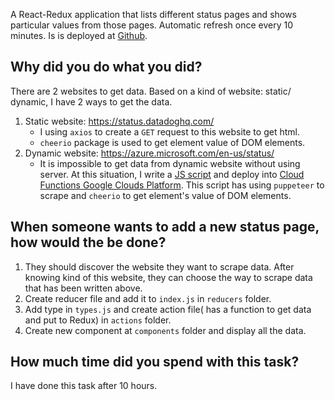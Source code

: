 
A React-Redux application that lists different status pages and shows particular values from those pages. Automatic refresh once every 10 minutes. Is is deployed at [Github](https://duyanh3110.github.io/scraper-app/).

 
## Why did you do what you did?

There are 2 websites to get data. Based on a kind of website: static/ dynamic, I have 2 ways to get the data.

 1. Static website: https://status.datadoghq.com/
	- I using `axios` to create a `GET` request to this website to get html.
	- `cheerio` package is used to get element value of DOM elements.
2. Dynamic website: https://azure.microsoft.com/en-us/status/
	- It is impossible to get data from dynamic website without using server. At this situation, I write a [JS script](https://github.com/duyanh3110/azure-scaper/blob/master/index.js) and deploy into [Cloud Functions Google Clouds Platform](https://us-central1-azure-data-258522.cloudfunctions.net/function-1). This script has using `puppeteer` to scrape and `cheerio` to get element's value of DOM elements.

## When someone wants to add a new status page, how would the be done?
1. They should discover the website they want to scrape data. After knowing kind of this website, they can choose the way to scrape data that has been written above.
2. Create reducer file and add it to `index.js` in `reducers` folder.
3. Add type in `types.js` and create action file( has a function to get data and put to Redux) in `actions` folder.
4. Create new component at `components` folder and display all the data.

## How much time did you spend with this task?
I have done this task after 10 hours.
